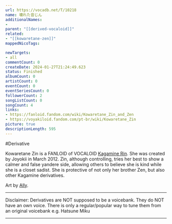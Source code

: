 ```yaml
---
url: https://vocadb.net/T/10218
name: 壊れた音じん
additionalNames: 
- 
parent: "[[derived-vocaloid]]"
related:
- "[[kowaretane-zen]]"
mappedNicoTags:

newTargets:
- all
commentCount: 0
createDate: 2024-01-27T21:24:49.623
status: Finished
albumCount: 0
artistCount: 0
eventCount: 0
eventSeriesCount: 0
followerCount: 2
songListCount: 0
songCount: 4
links: 
- https://fanloid.fandom.com/wiki/Kowaretane_Zin_and_Zen
- https://voyakiloid.fandom.com/pt-br/wiki/Kowaretane_Zin
picture: true
descriptionLength: 595
---
```


#Derivative

Kowaretane Zin is a FANLOID of VOCALOID [Kagamine Rin](https://vocadb.net/Ar/14). She was created by Joyokii in March 2012.
Zin, although controlling, tries her best to show a calmer and false yandere side, allowing others to believe she is kind while she is a closet sadist. She is protective of not only her brother Zen, but also other Kagamine derivatives.

Art by [Ally](https://vocadb.net/Ar/151573).

___
Disclaimer:
Derivatives are NOT supposed to be a voicebank. They do NOT have an own voice. There is only a regular/popular way to tune them from an original voicebank e.g. Hatsune Miku

---

